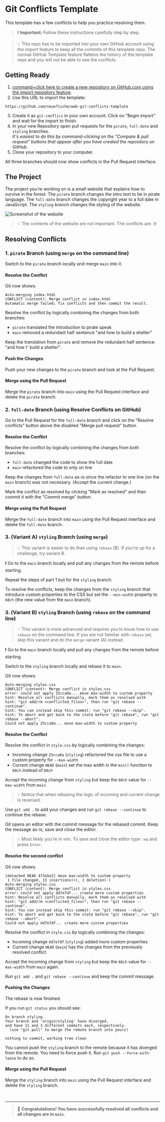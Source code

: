 # Git Conflicts Template

This template has a few conflicts to help you practice resolving them.

> ❗️ **Important:** Follow these instructions carefully step by step.

> 💡 This repo has to be imported into your own GitHub account using the import feature to keep all the commits of this template repo. The normal GitHub Template feature flattens the history of the template repo and you will not be able to see the conflicts.

## Getting Ready

1. [command+click here to create a new repository on GitHub.com using the import repository feature](https://github.com/new/import).
2. Use this URL to import the template:

```
https://github.com/neuefische/web-git-conflicts-template
```

3. Create it as `git-conflics` in your own account. Click on "Begin import" and wait for the import to finish.
4. In your new Repository open pull requests for the `pirate`, `full-date` and `styling` branches.  
   _It's easiest to do this by command-clicking on the "Compare & pull request" buttons that appear after you have created the repository on GitHub._
5. Clone your repository to your computer.

All three branches should now show conflicts in the Pull Request interface.

## The Project

The project you're working on is a small website that explains how to survive in the forest. The `pirate` branch changes the intro text to be in pirate language. The `full-date` branch changes the copyright year to a full date in JavaScript. The `styling` branch changes the styling of the website.

![Screenshot of the website](./screenshot.png)

> 💡 The contents of the website are not important. The conflicts are. 🤓

## Resolving Conflicts

### 1. `pirate` Branch (using `merge` on the command line)

Switch to the `pirate` branch locally and merge `main` into it.

#### Resolve the Conflict

Git now shows:

```
Auto-merging index.html
CONFLICT (content): Merge conflict in index.html
Automatic merge failed; fix conflicts and then commit the result.
```

Resolve the conflict by logically combining the changes from both branches:

- `pirate` translated the introduction to pirate speak
- `main` removed a redundant half sentence "and how to build a shelter"

Keep the translation from `pirate` and remove the redundant half sentence: "and how t' build a shelter".

#### Push the Changes

Push your new changes to the `pirate` branch and look at the Pull Request.

#### Merge using the Pull Request

Merge the `pirate` branch into `main` using the Pull Request interface and delete the `pirate` branch.

### 2. `full-date` Branch (using Resolve Conflicts on GitHub)

Go to the Pull Request for the `full-date` branch and click on the "Resolve conflicts" button above the disabled "Merge pull request" button.

#### Resolve the Conflict

Resolve the conflict by logically combining the changes from both branches:

- `full-date` changed the code to show the full date
- `main` refactored the code to only on line

Keep the changes from `full-date` as-is since the refactor to one line (on the `main` branch) was not necessary. (Accept the current change.)

Mark the conflict as resolved by clicking "Mark as resolved" and then commit it with the "Commit merge" button.

#### Merge using the Pull Request

Merge the `full-date` branch into `main` using the Pull Request interface and delete the `full-date` branch.

### 3. (Variant A) `styling` Branch (using `merge`)

> 💡 This variant is easier to do than using `rebase` (B). If you're up for a challenge, try variant B.

❗️ Go to the `main` branch locally and pull any changes from the remote before starting.

Repeat the steps of part 1 but for the `styling` branch.

To resolve the conflicts, keep the changes from the `styling` branch that introduce custom properties to the CSS but set the `--min-width` property to `68ch` (the new value from the `main` branch).

### 3. (Variant B) `styling` Branch (using `rebase` on the command line)

> 💡 This variant is more advanced and requires you to know how to use `rebase` on the command line. If you are not familiar with `rebase` yet, skip this variant and do the `merge` variant (A) instead.

❗️ Go to the `main` branch locally and pull any changes from the remote before starting.

Switch to the `styling` branch locally and rebase it to `main`.

Git now shows:

```
Auto-merging styles.css
CONFLICT (content): Merge conflict in styles.css
error: could not apply 25cca8a... move max-width to custom property
hint: Resolve all conflicts manually, mark them as resolved with
hint: "git add/rm <conflicted_files>", then run "git rebase --continue".
hint: You can instead skip this commit: run "git rebase --skip".
hint: To abort and get back to the state before "git rebase", run "git rebase --abort".
Could not apply 25cca8a... move max-width to custom property
```

#### Resolve the Conflict

Resolve the conflict in `style.css` by logically combining the changes:

- Incoming change `25cca8a` (`styling`) refactored the css file to use a custom property for `--max-width`
- Current change `HEAD` (`main`) set the max width in the `min()` function to `68ch` instead of `60ch`

Accept the incoming change from `styling` but keep the `68ch` value for `--max-width` from `main`.

> 💡 Notice that when rebasing the logic of incoming and current change is reversed.

Use `git add .` to add your changes and run `git rebase --continue` to continue the rebase.

Git opens an editor with the commit message for the rebased commit. Keep the message as-is, save and close the editor.

> 💡 Most likely you're in vim. To save and close the editor type `:wq` and press `Enter`.

#### Resolve the second conflict

Git now shows:

```
[detached HEAD 473a5e2] move max-width to custom property
 1 file changed, 13 insertions(+), 1 deletion(-)
Auto-merging styles.css
CONFLICT (content): Merge conflict in styles.css
error: could not apply dd7e7df... create more custom properties
hint: Resolve all conflicts manually, mark them as resolved with
hint: "git add/rm <conflicted_files>", then run "git rebase --continue".
hint: You can instead skip this commit: run "git rebase --skip".
hint: To abort and get back to the state before "git rebase", run "git rebase --abort".
Could not apply dd7e7df... create more custom properties
```

Resolve the conflict in `style.css` by logically combining the changes:

- Incoming change `dd7e7df` (`styling`) added more custom properties
- Current change `HEAD` (`main`) has the changes from the previously resolved conflict

Accept the incoming change from `styling` but keep the `68ch` value for `--max-width` from `main` again.

Run `git add .` and `git rebase --continue` and keep the commit message.

#### Pushing the Changes

The rebase is now finished.

If you run `git status` you should see:

```
On branch styling
Your branch and 'origin/styling' have diverged,
and have 11 and 3 different commits each, respectively.
  (use "git pull" to merge the remote branch into yours)

nothing to commit, working tree clean
```

You cannot push the `styling` branch to the remote because it has diverged from the remote. You need to force push it. Run `git push --force-with-lease` to do so.

#### Merge using the Pull Request

Merge the `styling` branch into `main` using the Pull Request interface and delete the `styling` branch.

<br>

---

> 👏 **Congratulations! You have successfully resolved all conflicts and all changes are in `main`.**
